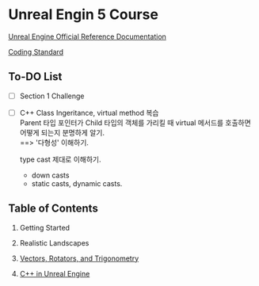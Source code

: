 # Unreal Engin 5 Course

[Unreal Engine Official Reference Documentation](https://docs.unrealengine.com/5.1/en-US/unreal-engine-documentation-index/)

[Coding Standard](https://docs.unrealengine.com/5.1/en-US/epic-cplusplus-coding-standard-for-unreal-engine/)

## To-DO List

- [ ] Section 1 Challenge
- [ ] C++ Class Ingeritance, virtual method 복습  
    Parent 타입 포인터가 Child 타입의 객체를 가리킬 때 virtual 메서드를 호출하면 어떻게 되는지 분명하게 알기.  
    ==> '다형성' 이해하기.  
    
    type cast 제대로 이해하기.

    * down casts
    * static casts, dynamic casts.

## Table of Contents

1. Getting Started

2. Realistic Landscapes

3. [Vectors, Rotators, and Trigonometry](./sections/section03/)

4. [C++ in Unreal Engine](./sections/section04/)